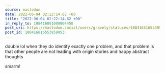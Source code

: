 ```yaml
---
source: mastodon
date: 2022-06-04 02:22:14.62 +00
title: "2022-06-04 02:22:14.62 +00"
in_reply_to: 108416801000004458
post_uri: https://mastodon.social/users/gravely/statuses/108416816553959053
post_id: 108416816553959053
---
```

double lol when they do identify exactly one problem, and that problem is that other people are not leading with origin stories and happy abstract thoughts

smarm!


